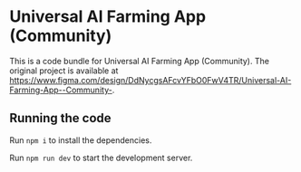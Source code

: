 
  # Universal AI Farming App (Community)

  This is a code bundle for Universal AI Farming App (Community). The original project is available at https://www.figma.com/design/DdNycgsAFcvYFbO0FwV4TR/Universal-AI-Farming-App--Community-.

  ## Running the code

  Run `npm i` to install the dependencies.

  Run `npm run dev` to start the development server.
  
